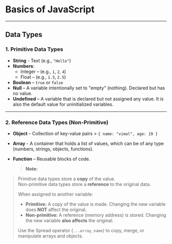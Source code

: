 # Basics of JavaScript

---

## Data Types

### 1. Primitive Data Types

- **String** - Text (e.g., `"Hello"`)  
- **Numbers**:  
  - Integer – (e.g., `1`, `2`, `4`)  
  - Float – (e.g., `1.5`, `2.5`)  
- **Boolean** – `true` or `false`  
- **Null** – A variable intentionally set to "empty" (nothing). Declared but has no value.  
- **Undefined** – A variable that is declared but not assigned any value. It is also the default value for uninitialized variables.

---

### 2. Reference Data Types (Non-Primitive)

- **Object** – Collection of key-value pairs > `{ name: "vimal", age: 19 }`
- **Array** - A container that holds a list of values, which can be of any type (numbers, strings, objects, functions).
- **Function** – Reusable blocks of code.

  > **Note:**  
> Primitive data types store a **copy** of the value.  
> Non-primitive data types store a **reference** to the original data.  
>  
> When assigned to another variable:  
> - **Primitive:** A copy of the value is made. Changing the new variable does **NOT** affect the original.  
> - **Non-primitive:** A reference (memory address) is stored. Changing the new variable **also affects** the original.  
>  
> Use the Spread operator (`...array_name`) to copy, merge, or manipulate arrays and objects.
